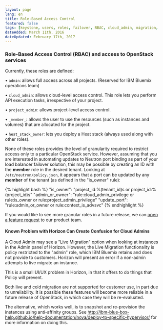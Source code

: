 ```yaml
---
layout: page
lang: en
title: Role-Based Access Control
featured: false
tags: [keystone, users, roles, failover, RBAC, cloud_admin, migration, live migration, cold migration, affinity]
dateAdded: March 11th, 2016
dateUpdated: February 17th, 2017
---
```


### Role-Based Access Control (RBAC) and access to OpenStack services

Currently, these roles are defined:

• `admin`: allows full access across all projects. (Reserved for IBM Bluemix operations team)
	
• `cloud_admin`: allows cloud-level access control. This role lets you perform API execution tasks, irrespective of your project.
	
• `project_admin`: allows project-level access control.
	
• `_member_`: allows the user to use the resources (such as instances and volumes) that are allocated for the project.
	
• `heat_stack_owner`: lets you deploy a Heat stack (always used along with other roles).

None of these roles provides the level of granularity required to restrict access only to a particular OpenStack service.
However, assuming that you are interested in automating updates to Neutron port binding as part of your load balancer failover solution, this may be possible by creating an ID with the **member** role in the desired tenant. Looking at `/etc/neutron/policy.json`, it appears that a port can be updated by any **member** of the tenant (as defined in the "is_owner" rule):

{% highlight bash %}
"is_owner": "project_id:%(tenant_id)s or project_id:%(project_id)s"
"admin_or_owner": "rule:cloud_admin_privilege or rule:is_owner or rule:project_admin_privilege"
"update_port": "rule:admin_or_owner or rule:context_is_advsvc"
{% endhighlight %}

If you would like to see more granular roles in a future release, we can [open a feature request](https://support.bluebox.net/) to our product team.

#### Known Problem with Horizon Can Create Confusion for Cloud Admins

A Cloud Admin may see a "Live Migration" option when looking at instances in the Admin panel of Horizon. However, the Live Migration functionality is policy restricted to the "admin" role, which IBM Bluemix retains and does not provide to customers. Horizon will present an error if a non-admin attempts to live migrate an instance.
 
This is a small UI/UX problem in Horizon, in that it offers to do things that Policy will prevent.

Both live and cold migration are not supported for customer use, in part due to unreliability. It is possible these features will become more reliable in a future release of OpenStack, in which case they will be re-evaluated.

The alternative, which works well, is to snapshot and re-provision the instances using anti-affinity groups.  See http://ibm-blue-box-help.github.io/help-documentation/nova/deploy-to-specific-hypervisor/ for more information on doing this.
